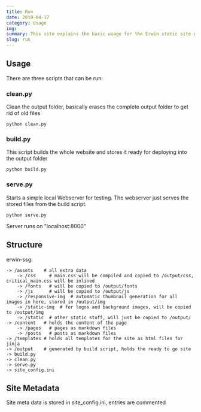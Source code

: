 ```yaml
---
title: Run
date: 2019-04-17
category: Usage
img: 
summary: This site explains the basic usage for the Erwin static site generator
slug: run
---
```


## Usage
There are three scripts that can be run:

### clean.py
Clean the output folder, basically erases the complete output folder to get rid of old files

    python clean.py


### build.py
This script builds the whole website and stores it ready for deploying into the output folder

    python build.py


### serve.py
Starts a simple local Webserver for testing. The webserver just serves the stored files from the build script.

    python serve.py

Server runs on "localhost:8000"

## Structure

erwin-ssg:

    -> /assets    # all extra data   
        -> /css     # main.css will be compiled and copied to /output/css, critical_main.css will be inlined   
        -> /fonts   # will be copied to /output/fonts   
        -> /js      # will be copied to /output/js   
        -> /responsive-img  # automatic thumbnail generation for all images in here, stored in /output/img   
        -> /static-img  # for logos and background images, will be copied to /output/img   
        -> /static  # other static stuff, will just be copied to /output/   
    -> /content   # holds the content of the page   
        -> /pages   # pages as markdown files   
        -> /posts   # posts as markdown files   
    -> /templates # holds all templates for the site as html files for jinja   
    -> /output    # generated by build script, holds the ready to go site 
    -> build.py
    -> clean.py
    -> serve.py
    -> site_config.ini  

 
## Site Metadata
Site meta data is stored in site_config.ini, entries are commented
